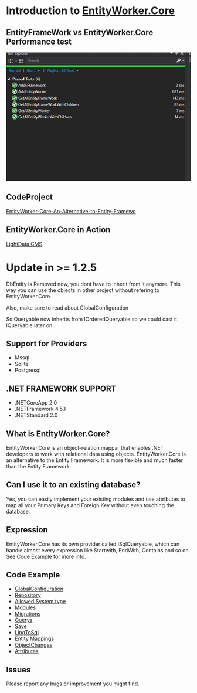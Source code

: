 # Introduction to [EntityWorker.Core](https://www.nuget.org/packages/EntityWorker.Core/)

## EntityFrameWork vs EntityWorker.Core Performance test
![screenshot](https://github.com/AlenToma/EntityWorker.Core/blob/master/EF_VS_EW.PNG?raw=true)

## CodeProject
[EntityWorker-Core-An-Alternative-to-Entity-Framewo](https://www.codeproject.com/Tips/1222424/EntityWorker-Core-An-Alternative-to-Entity-Framewo)

## EntityWorker.Core in Action
[LightData.CMS](https://github.com/AlenToma/LightData.CMS)

## <h1 id="update">Update in >= 1.2.5</h1>
DbEntity is Removed now, you dont have to inherit from it anymore. This way you can use the objects in other project without refering to EntityWorker.Core.

Also, make sure to read about GlobalConfiguration

SqlQueryable now inherits from IOrderedQueryable so we could cast it IQueryable<T> later on.

## Support for Providers
* Mssql
* Sqlite
* Postgresql
## .NET FRAMEWORK SUPPORT 
* .NETCoreApp 2.0
* .NETFramework 4.5.1
* .NETStandard 2.0
## What is EntityWorker.Core?
EntityWorker.Core is an object-relation mappar that enables .NET developers to work with relational data using objects.
EntityWorker.Core is an alternative to the Entity Framework. It is more flexible and much faster than the Entity Framework.
## Can I use it to an existing database?
Yes, you can easily implement your existing modules and use attributes to map all your Primary Keys and Foreign Key without even
touching the database.
## Expression
EntityWorker.Core has its own provider called ISqlQueryable, which can handle almost every expression like Startwith,
EndWith, Contains and so on
See Code Example for more info.

## Code Example

* [GlobalConfiguration](https://github.com/AlenToma/EntityWorker.Core/blob/master/Documentation/GlobalConfiguration.md)
* [Repository](https://github.com/AlenToma/EntityWorker.Core/blob/master/Documentation/Repository.md)
* [Allowed System type](https://github.com/AlenToma/EntityWorker.Core/blob/master/Documentation/System.Type.md)
* [Modules](https://github.com/AlenToma/EntityWorker.Core/blob/master/Documentation/modules.md)
* [Migrations](https://github.com/AlenToma/EntityWorker.Core/blob/master/Documentation/Migration.md)
* [Querys](https://github.com/AlenToma/EntityWorker.Core/blob/master/Documentation/Query.md)
* [Save](https://github.com/AlenToma/EntityWorker.Core/blob/master/Documentation/Save.md)
* [LinqToSql](https://github.com/AlenToma/EntityWorker.Core/blob/master/Documentation/LinqToSql.md)
* [Entity Mappings](https://github.com/AlenToma/EntityWorker.Core/blob/master/Documentation/EntityMappings.md)
*  [ObjectChanges](https://github.com/AlenToma/EntityWorker.Core/blob/master/Documentation/ObjectChanges.md)
*  [Attributes](https://github.com/AlenToma/EntityWorker.Core/blob/master/Documentation/Attributes.md)

## Issues
Please report any bugs or improvement you might find.
